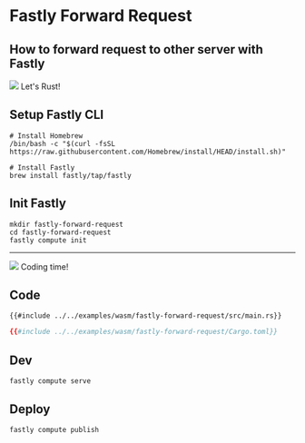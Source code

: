 # Fastly Forward Request

## How to forward request to other server with Fastly

![](/assets/kat.png) <span class="speech-bubble">Let's Rust!</span>

## Setup Fastly CLI

```
# Install Homebrew
/bin/bash -c "$(curl -fsSL https://raw.githubusercontent.com/Homebrew/install/HEAD/install.sh)"

# Install Fastly
brew install fastly/tap/fastly
```

## Init Fastly

```
mkdir fastly-forward-request
cd fastly-forward-request
fastly compute init
```

---

![](/assets/duck.png) <span class="speech-bubble">Coding time!</span>

## Code

<tabs>
<tab label="main.rs">

```rust,no_run
{{#include ../../examples/wasm/fastly-forward-request/src/main.rs}}
```

</tab>
<tab label="Cargo.toml">

```toml
{{#include ../../examples/wasm/fastly-forward-request/Cargo.toml}}
```

</tab>
</tabs>

## Dev

```
fastly compute serve

```

## Deploy

```
fastly compute publish
```
